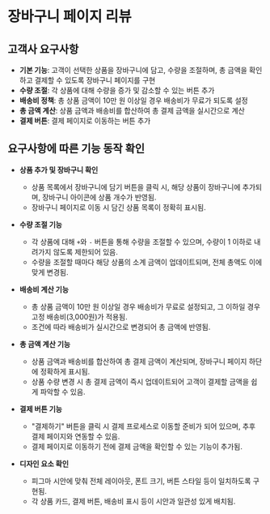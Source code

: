 # 장바구니 페이지 리뷰

## 고객사 요구사항

- **기본 기능**: 고객이 선택한 상품을 장바구니에 담고, 수량을 조절하며, 총 금액을 확인하고 결제할 수 있도록 장바구니 페이지를 구현
- **수량 조절**: 각 상품에 대해 수량을 증가 및 감소할 수 있는 버튼 추가
- **배송비 정책**: 총 상품 금액이 10만 원 이상일 경우 배송비가 무료가 되도록 설정
- **총 금액 계산**: 상품 금액과 배송비를 합산하여 총 결제 금액을 실시간으로 계산
- **결제 버튼**: 결제 페이지로 이동하는 버튼 추가

## 요구사항에 따른 기능 동작 확인

- **상품 추가 및 장바구니 확인**
  - 상품 목록에서 장바구니에 담기 버튼을 클릭 시, 해당 상품이 장바구니에 추가되며, 장바구니 아이콘에 상품 개수가 반영됨.
  - 장바구니 페이지로 이동 시 담긴 상품 목록이 정확히 표시됨.

- **수량 조절 기능**
  - 각 상품에 대해 `+`와 `-` 버튼을 통해 수량을 조절할 수 있으며, 수량이 1 이하로 내려가지 않도록 제한되어 있음.
  - 수량을 조절할 때마다 해당 상품의 소계 금액이 업데이트되며, 전체 총액도 이에 맞게 변경됨.

- **배송비 계산 기능**
  - 총 상품 금액이 10만 원 이상일 경우 배송비가 무료로 설정되고, 그 이하일 경우 고정 배송비(3,000원)가 적용됨.
  - 조건에 따라 배송비가 실시간으로 변경되어 총 금액에 반영됨.

- **총 금액 계산 기능**
  - 상품 금액과 배송비를 합산하여 총 결제 금액이 계산되며, 장바구니 페이지 하단에 정확하게 표시됨.
  - 상품 수량 변경 시 총 결제 금액이 즉시 업데이트되어 고객이 결제할 금액을 쉽게 파악할 수 있음.

- **결제 버튼 기능**
  - "결제하기" 버튼을 클릭 시 결제 프로세스로 이동할 준비가 되어 있으며, 추후 결제 페이지와 연동할 수 있음.
  - 결제 페이지로 이동하기 전에 결제 금액을 확인할 수 있는 기능이 추가됨.

- **디자인 요소 확인**
  - 피그마 시안에 맞춰 전체 레이아웃, 폰트 크기, 버튼 스타일 등이 일치하도록 구현됨.
  - 각 상품 카드, 결제 버튼, 배송비 표시 등이 시안과 일관성 있게 배치됨.